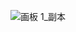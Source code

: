 ![画板 1_副本](https://github.com/dirde12078904/dirde12078904/assets/113779902/af69a802-743c-4e60-aab7-60afd28e3a29)
